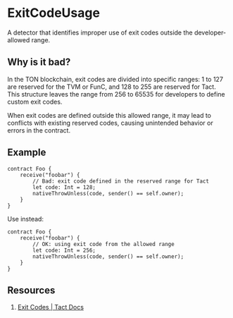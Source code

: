 # ExitCodeUsage
A detector that identifies improper use of exit codes outside the developer-allowed range.

## Why is it bad?
In the TON blockchain, exit codes are divided into specific ranges: 1 to 127
are reserved for the TVM or FunC, and 128 to 255 are reserved for Tact. This
structure leaves the range from 256 to 65535 for developers to define custom
exit codes.

When exit codes are defined outside this allowed range, it may lead to
conflicts with existing reserved codes, causing unintended behavior or
errors in the contract.

## Example
```tact
contract Foo {
    receive("foobar") {
        // Bad: exit code defined in the reserved range for Tact
        let code: Int = 128;
        nativeThrowUnless(code, sender() == self.owner);
    }
}
```

Use instead:
```tact
contract Foo {
    receive("foobar") {
        // OK: using exit code from the allowed range
        let code: Int = 256;
        nativeThrowUnless(code, sender() == self.owner);
    }
}
```

## Resources
1. [Exit Codes | Tact Docs](https://docs.tact-lang.org/book/exit-codes)

